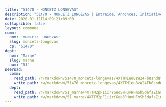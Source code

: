 ```yaml
---
title: "51470 - MONCETZ LONGEVAS"
description: "51470 - MONCETZ LONGEVAS | Entraide, Annonces, Initiatives"
date: 2020-01-11T14:09:21+09:00
collapsible: false
layout: commune
comm:
  nom: "MONCETZ LONGEVAS"
  slug: moncetz-longevas
  cp: "51470"
dept:
  nom: "Marne"
  slug: marne
  num: "51"
peerpad:
  comm:
    read_path: /r/markdown/51470_moncetz-longevas/4XTTM1eu8zW24Fb8sndQY5dqA7VEySKK3Ag8t5nqQgP1Mhg4X
    write_path: /w/markdown/51470_moncetz-longevas/4XTTM1eu8zW24Fb8sndQY5dqA7VEySKK3Ag8t5nqQgP1Mhg4X-K3TgU36g1YVaw9ZgxGENint2JfMLrbtyRHQgKvCFoHEjMPUZ7QewuhRe4SR4w2jBD4iW4UpfeNf5HSDEndcAZSUURe9WT6jjLTc6BpqngYPiDRvzppKereuWFjRf2d2v89H2tdAf
  dept:
    read_path: /r/markdown/51_marne/4XTTM2pF1iirYGeoSPHuvHFmSh5dafsZiGuDVqApNYr9W2doe
    write_path: /w/markdown/51_marne/4XTTM2pF1iirYGeoSPHuvHFmSh5dafsZiGuDVqApNYr9W2doe-K3TgV7EpXmd75L5pz6aUTALihWsFeiubyposyfPgz6DbQby3ZQF3gNXaGqeRVGevfRz46yND7Y8QkCv5VozWFj5shZbEokjWNQrdmmsAHCxzuLQj5kuinh4kCdsefHKLdp7xhUwa
---
```


